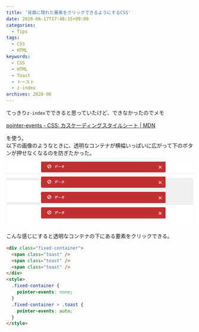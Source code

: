 ```yaml
---
title: '背面に隠れた要素をクリックできるようにするCSS'
date: 2020-06-17T17:48:15+09:00
categories:
  - Tips
tags:
  - CSS
  - HTML
keywords:
  - CSS
  - HTML
  - Toast
  - トースト
  - z-index
archives: 2020-06
---
```


てっきり`z-index`でできると思っていたけど、できなかったのでメモ

[pointer-events - CSS: カスケーディングスタイルシート | MDN](https://developer.mozilla.org/ja/docs/Web/CSS/pointer-events)

を使う。  
以下の画像のようなときに、透明なコンテナが横幅いっぱいに広がって下のボタンが押せなくなるのを防ぎたかった。

![需要ある時の例](image/2020-06-17-17-52-43.png)

こんな感じにすると透明なコンテナの下にある要素をクリックできる。

```html
<div class="fixed-container">
  <span class="toast" />
  <span class="toast" />
  <span class="toast" />
</div>
<style>
  .fixed-container {
    pointer-events: none;
  }
  .fixed-container > .toast {
    pointer-events: auto;
  }
</style>
```
